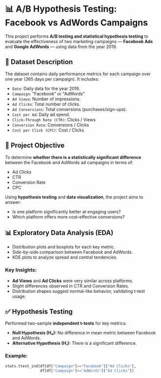 # 📊 A/B Hypothesis Testing: Facebook vs AdWords Campaigns

This project performs **A/B testing and statistical hypothesis testing** to evaluate the effectiveness of two marketing campaigns — **Facebook Ads** and **Google AdWords** — using data from the year 2019.

## 📁 Dataset Description

The dataset contains daily performance metrics for each campaign over one year (365 days per campaign). It includes:

- `Date`: Daily data for the year 2019.
- `Campaign`: "Facebook" or "AdWords"
- `Ad Views`: Number of impressions.
- `Ad Clicks`: Total number of clicks.
- `Ad Conversions`: Total conversions (purchases/sign-ups).
- `Cost per Ad`: Daily ad spend.
- `Click-Through Rate (CTR)`: Clicks / Views
- `Conversion Rate`: Conversions / Clicks
- `Cost per Click (CPC)`: Cost / Clicks

## 🧪 Project Objective

To determine **whether there is a statistically significant difference** between the Facebook and AdWords ad campaigns in terms of:
- Ad Clicks
- CTR
- Conversion Rate
- CPC

Using **hypothesis testing** and **data visualization**, the project aims to answer:
- Is one platform significantly better at engaging users?
- Which platform offers more cost-effective conversions?

## 📊 Exploratory Data Analysis (EDA)

- Distribution plots and boxplots for each key metric.
- Side-by-side comparison between Facebook and AdWords.
- KDE plots to analyze spread and central tendencies.

### Key Insights:
- **Ad Views** and **Ad Clicks** were very similar across platforms.
- Slight differences observed in CTR and Conversion Rates.
- Distribution shapes suggest normal-like behavior, validating t-test usage.

## ✅ Hypothesis Testing

Performed two-sample **independent t-tests** for key metrics:

- **Null Hypothesis (H₀):** No difference in mean metric between Facebook and AdWords.
- **Alternative Hypothesis (H₁):** There is a significant difference.

### Example:

```python
stats.ttest_ind(df[df["Campaign"]=="Facebook"]["Ad Clicks"],
                df[df["Campaign"]=="AdWords"]["Ad Clicks"])
